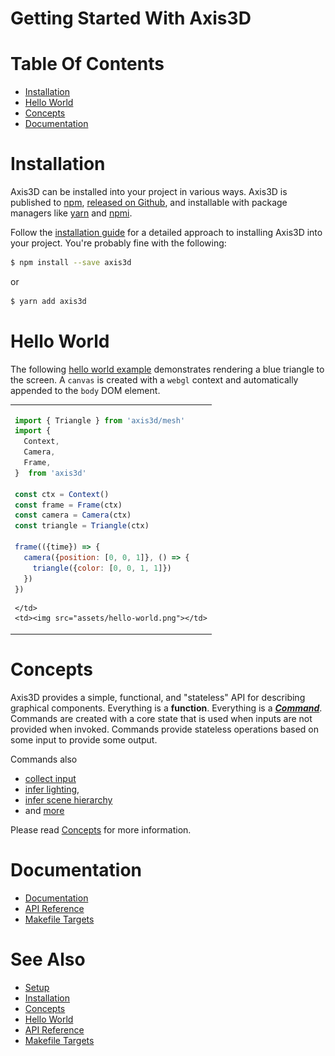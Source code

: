 Getting Started With Axis3D
===========================

# Table Of Contents

- [Installation](#installation)
- [Hello World](#hello-world)
- [Concepts](#concepts)
- [Documentation](#documentation)

# <a name="installation"></a> Installation

Axis3D can be installed into your project in various ways. Axis3D is
published to [npm][npm/axis3d], [released on Github][releases], and
installable with package managers like [yarn][yarn] and [npmi][npmi].

Follow the [installation guide](install.md) for a detailed approach to
installing Axis3D into your project. You're probably fine with the
following:

```sh
$ npm install --save axis3d
```

or

```sh
$ yarn add axis3d
```

# <a name="hello-world"></a> Hello World

The following [hello world example](hello-world.md) demonstrates rendering a
blue triangle to the screen. A `canvas` is created with a `webgl` context and
automatically appended to the `body` DOM element.

<table>
  <tbody>
  <tr>
    <td>

```js
import { Triangle } from 'axis3d/mesh'
import {
  Context,
  Camera,
  Frame,
}  from 'axis3d'

const ctx = Context()
const frame = Frame(ctx)
const camera = Camera(ctx)
const triangle = Triangle(ctx)

frame(({time}) => {
  camera({position: [0, 0, 1]}, () => {
    triangle({color: [0, 0, 1, 1]})
  })
})
```

    </td>
    <td><img src="assets/hello-world.png"></td>
  </tr>
  </tbody>
</table>

# <a name="concepts"></a> Concepts

Axis3D provides a simple, functional, and "stateless" API for describing
graphical components. Everything is a **function**. Everything is a
***[Command](api/Command.md)***. Commands are created with a core state that
is used when inputs are not provided when invoked. Commands provide stateless
operations based on some input to provide some output.

Commands also
* [collect input](concepts.md#input)
* [infer lighting](concepts.md#lighting),
* [infer scene hierarchy](concepts.md#scene-hierarchy])
* and [more](api/index.md)

Please read [Concepts](concepts.md) for more information.

# <a name="documentation"></a> Documentation

* [Documentation](index.md)
* [API Reference](api/index.md)
* [Makefile Targets](makefile.md)

# <a name="see-also"></a> See Also

* [Setup](setup.md)
* [Installation](install.md)
* [Concepts](concepts.md)
* [Hello World](hello-world.md)
* [API Reference](api/index.md)
* [Makefile Targets](makefile.md)

[npm/axis3d]: https://www.npmjs.com/package/axis3d
[releases]: https://github.com/littlstar/axis3d/releases
[THREE]: https://github.com/mrdoob/three.js
[npmi]: https://github.com/maxleiko/npmi
[yarn]: https://github.com/yarnpkg/yarn
[regl]: https://github.com/regl-project/regl
